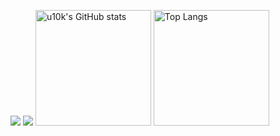 ![](https://visitor-badge.laobi.icu/badge?page_id=u10k.u10k)
![](https://img.shields.io/badge/dynamic/json?url=https%3A%2F%2Flinux.do%2Fu%2Fhwz%2Fsummary.json&query=%24.user_summary.likes_received&prefix=%E8%8E%B7%E5%BE%97%E7%82%B9%E8%B5%9E%EF%BC%9A&suffix=,%20%20%20%E8%AF%B7%E7%95%99%E4%B8%8B%E2%9D%A4%20%20%20:%EF%BC%89%F0%9F%91%87&style=social&logo=linux&label=%E6%96%87%E5%93%B2&color=red&link=https%3A%2F%2Flinux.do%2Fu%2Flgguan%2F&link=https%3A%2F%2Flinux.do%2Fu%2Flgguan%2F)
<img src="https://github-readme-stats-one-bice.vercel.app/api?username=u10k&count_private=true&theme=calm&show_icons=true&include_all_commits=true&role=OWNER,ORGANIZATION_MEMBER,COLLABORATOR" alt="u10k's GitHub stats" height="185px" /> <img src="https://github-readme-stats-one-bice.vercel.app/api/top-langs/?username=u10k&layout=compact&langs_count=8&theme=calm&role=OWNER,COLLABORATOR" alt="Top Langs" height="185px" />
